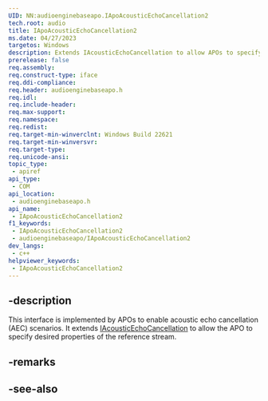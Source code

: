 ```yaml
---
UID: NN:audioenginebaseapo.IApoAcousticEchoCancellation2
tech.root: audio
title: IApoAcousticEchoCancellation2
ms.date: 04/27/2023
targetos: Windows
description: Extends IAcousticEchoCancellation to allow APOs to specify desired properties of the reference stream. 
prerelease: false
req.assembly: 
req.construct-type: iface
req.ddi-compliance: 
req.header: audioenginebaseapo.h
req.idl: 
req.include-header: 
req.max-support: 
req.namespace: 
req.redist: 
req.target-min-winverclnt: Windows Build 22621
req.target-min-winversvr: 
req.target-type: 
req.unicode-ansi: 
topic_type:
 - apiref
api_type:
 - COM
api_location:
 - audioenginebaseapo.h
api_name:
 - IApoAcousticEchoCancellation2
f1_keywords:
 - IApoAcousticEchoCancellation2
 - audioenginebaseapo/IApoAcousticEchoCancellation2
dev_langs:
 - c++
helpviewer_keywords:
 - IApoAcousticEchoCancellation2
---
```


## -description

This interface is implemented by APOs to enable acoustic echo cancellation (AEC) scenarios. It extends [IAcousticEchoCancellation](nn-audioenginebaseapo-iapoacousticechocancellation.md) to allow the APO to specify desired properties of the reference stream. 

## -remarks

## -see-also

